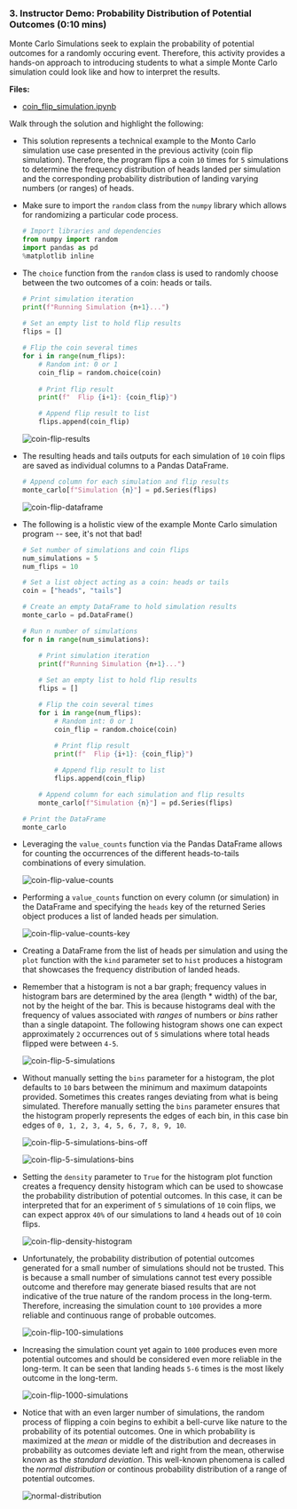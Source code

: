 ### 3. Instructor Demo: Probability Distribution of Potential Outcomes (0:10 mins)

Monte Carlo Simulations seek to explain the probability of potential outcomes for a randomly occuring event. Therefore, this activity provides a hands-on approach to introducing students to what a simple Monte Carlo simulation could look like and how to interpret the results.

**Files:**

* [coin_flip_simulation.ipynb](Activities/01-Ins_Inside_a_Monte_Carlo_Simulation/Solved/coin_flip_simulation.ipynb)

Walk through the solution and highlight the following:

* This solution represents a technical example to the Monto Carlo simulation use case presented in the previous activity (coin flip simulation). Therefore, the program flips a coin `10` times for `5` simulations to determine the frequency distribution of heads landed per simulation and the corresponding probability distribution of landing varying numbers (or ranges) of heads.

* Make sure to import the `random` class from the `numpy` library which allows for randomizing a particular code process.

  ```python
  # Import libraries and dependencies
  from numpy import random 
  import pandas as pd
  %matplotlib inline
  ``` 

* The `choice` function from the `random` class is used to randomly choose between the two outcomes of a coin: heads or tails. 

  ```python
  # Print simulation iteration
  print(f"Running Simulation {n+1}...")
    
  # Set an empty list to hold flip results
  flips = []

  # Flip the coin several times
  for i in range(num_flips):
      # Random int: 0 or 1
      coin_flip = random.choice(coin)
      
      # Print flip result
      print(f"  Flip {i+1}: {coin_flip}")

      # Append flip result to list
      flips.append(coin_flip)
  ```

  ![coin-flip-results](Images/coin-flip-results.png)

* The resulting heads and tails outputs for each simulation of `10` coin flips are saved as individual columns to a Pandas DataFrame.

  ```python
  # Append column for each simulation and flip results
  monte_carlo[f"Simulation {n}"] = pd.Series(flips)
  ```

  ![coin-flip-dataframe](Images/coin-flip-dataframe.png)

* The following is a holistic view of the example Monte Carlo simulation program -- see, it's not that bad!

  ```python
  # Set number of simulations and coin flips
  num_simulations = 5
  num_flips = 10

  # Set a list object acting as a coin: heads or tails
  coin = ["heads", "tails"]

  # Create an empty DataFrame to hold simulation results
  monte_carlo = pd.DataFrame()

  # Run n number of simulations
  for n in range(num_simulations):

      # Print simulation iteration
      print(f"Running Simulation {n+1}...")
    
      # Set an empty list to hold flip results
      flips = []

      # Flip the coin several times
      for i in range(num_flips):
          # Random int: 0 or 1
          coin_flip = random.choice(coin)
        
          # Print flip result
          print(f"  Flip {i+1}: {coin_flip}")

          # Append flip result to list
          flips.append(coin_flip)

      # Append column for each simulation and flip results
      monte_carlo[f"Simulation {n}"] = pd.Series(flips)

  # Print the DataFrame
  monte_carlo
  ```

* Leveraging the `value_counts` function via the Pandas DataFrame allows for counting the occurrences of the different heads-to-tails combinations of every simulation.

  ![coin-flip-value-counts](Images/coin-flip-value-counts.png)

* Performing a `value_counts` function on every column (or simulation) in the DataFrame and specifying the `heads` key of the returned Series object produces a list of landed heads per simulation.

  ![coin-flip-value-counts-key](Images/coin-flip-value-counts-key.png)

* Creating a DataFrame from the list of heads per simulation and using the `plot` function with the `kind` parameter set to `hist` produces a histogram that showcases the frequency distribution of landed heads.

* Remember that a histogram is not a bar graph; frequency values in histogram bars are determined by the area (length * width) of the bar, not by the height of the bar. This is because histograms deal with the frequency of values associated with *ranges* of numbers or *bins* rather than a single datapoint. The following histogram shows one can expect approximately `2` occurrences out of `5` simulations where total heads flipped were between `4-5`.

  ![coin-flip-5-simulations](Images/coin-flip-5-simulations.png)

* Without manually setting the `bins` parameter for a histogram, the plot defaults to `10` bars between the minimum and maximum datapoints provided. Sometimes this creates ranges deviating from what is being simulated. Therefore manually setting the `bins` parameter ensures that the histogram properly represents the edges of each bin, in this case bin edges of `0, 1, 2, 3, 4, 5, 6, 7, 8, 9, 10`. 

  ![coin-flip-5-simulations-bins-off](Images/coin-flip-5-simulations-bins-off.png)

  ![coin-flip-5-simulations-bins](Images/coin-flip-5-simulations-bins.png)

* Setting the `density` parameter to `True` for the histogram plot function creates a frequency density histogram which can be used to showcase the probability distribution of potential outcomes. In this case, it can be interpreted that for an experiment of `5` simulations of `10` coin flips, we can expect approx `40%` of our simulations to land `4` heads out of `10` coin flips.

  ![coin-flip-density-histogram](Images/coin-flip-density-histogram.png)

* Unfortunately, the probability distribution of potential outcomes generated for a small number of simulations should not be trusted. This is because a small number of simulations cannot test every possible outcome and therefore may generate biased results that are not indicative of the true nature of the random process in the long-term. Therefore, increasing the simulation count to `100` provides a more reliable and continuous range of probable outcomes.

  ![coin-flip-100-simulations](Images/coin-flip-100-simulations.png)

* Increasing the simulation count yet again to `1000` produces even more potential outcomes and should be considered even more reliable in the long-term. It can be seen that landing heads `5-6` times is the most likely outcome in the long-term. 

  ![coin-flip-1000-simulations](Images/coin-flip-1000-simulations.png)

* Notice that with an even larger number of simulations, the random process of flipping a coin begins to exhibit a bell-curve like nature to the probability of its potential outcomes. One in which probability is maximized at the *mean* or middle of the distribution and decreases in probability as outcomes deviate left and right from the mean, otherwise known as the *standard deviation*. This well-known phenomena is called the *normal distribution* or continous probability distribution of a range of potential outcomes.

  ![normal-distribution](Images/normal-distribution.png)